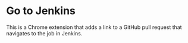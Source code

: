 # Go to Jenkins

This is a Chrome extension that adds a link to a GitHub pull request that navigates to the job in Jenkins.


